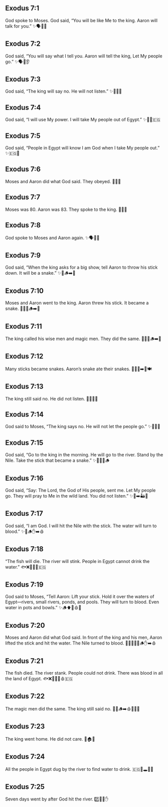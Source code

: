 ## Exodus 7:1
God spoke to Moses. God said, “You will be like Me to the king. Aaron will talk for you.” ✨🗣️👴👑
## Exodus 7:2
God said, “You will say what I tell you. Aaron will tell the king, Let My people go.” ✨🗣️👴👂
## Exodus 7:3
God said, “The king will say no. He will not listen.” ✨🙅‍♂️👑
## Exodus 7:4
God said, “I will use My power. I will take My people out of Egypt.” ✨💪👥🇪🇬
## Exodus 7:5
God said, “People in Egypt will know I am God when I take My people out.” ✨🇪🇬👀
## Exodus 7:6
Moses and Aaron did what God said. They obeyed. 👴👴✅
## Exodus 7:7
Moses was 80. Aaron was 83. They spoke to the king. 👴👴👑
## Exodus 7:8
God spoke to Moses and Aaron again. ✨🗣️👴👴
## Exodus 7:9
God said, “When the king asks for a big show, tell Aaron to throw his stick down. It will be a snake.” ✨👑🪵➡️🐍
## Exodus 7:10
Moses and Aaron went to the king. Aaron threw his stick. It became a snake. 👴👴👑🪵➡️🐍
## Exodus 7:11
The king called his wise men and magic men. They did the same. 👑🧙🧙🪵➡️🐍
## Exodus 7:12
Many sticks became snakes. Aaron’s snake ate their snakes. 🐍🐍🐍➡️🐍🍽️
## Exodus 7:13
The king still said no. He did not listen. 🙅‍♂️👑🙉
## Exodus 7:14
God said to Moses, “The king says no. He will not let the people go.” ✨👑🙅‍♂️
## Exodus 7:15
God said, “Go to the king in the morning. He will go to the river. Stand by the Nile. Take the stick that became a snake.” ✨🌅👑🌊🪵
## Exodus 7:16
God said, “Say: The Lord, the God of His people, sent me. Let My people go. They will pray to Me in the wild land. You did not listen.” ✨👥➡️🏜️🙏
## Exodus 7:17
God said, “I am God. I will hit the Nile with the stick. The water will turn to blood.” ✨🌊🪵✋➡️🩸
## Exodus 7:18
“The fish will die. The river will stink. People in Egypt cannot drink the water.” 🐟❌🤢🚫🥤🇪🇬
## Exodus 7:19
God said to Moses, “Tell Aaron: Lift your stick. Hold it over the waters of Egypt—rivers, small rivers, ponds, and pools. They will turn to blood. Even water in pots and bowls.” ✨🪵⬆️🌊🩸🥣
## Exodus 7:20
Moses and Aaron did what God said. In front of the king and his men, Aaron lifted the stick and hit the water. The Nile turned to blood. 👴👴✅👑🌊🪵✋➡️🩸
## Exodus 7:21
The fish died. The river stank. People could not drink. There was blood in all the land of Egypt. 🐟❌🤢🚫🥤🩸🇪🇬
## Exodus 7:22
The magic men did the same. The king still said no. 🧙🧙🪵➡️🩸👑🙅‍♂️
## Exodus 7:23
The king went home. He did not care. 👑🏠😐
## Exodus 7:24
All the people in Egypt dug by the river to find water to drink. 🇪🇬👥🕳️🌊🥤
## Exodus 7:25
Seven days went by after God hit the river. 7️⃣📅🌊✋
